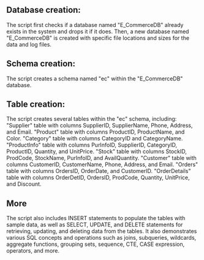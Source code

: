 ## Database creation:
The script first checks if a database named "E_CommerceDB" already exists in the system and drops it if it does.
Then, a new database named "E_CommerceDB" is created with specific file locations and sizes for the data and log files.

## Schema creation:
The script creates a schema named "ec" within the "E_CommerceDB" database.

## Table creation:
The script creates several tables within the "ec" schema, including:
"Supplier" table with columns SupplierID, SupplierName, Phone, Address, and Email.
"Product" table with columns ProductID, ProductName, and Color.
"Category" table with columns CategoryID and CategoryName.
"ProductInfo" table with columns PurInfoID, SupplierID, CategoryID, ProductID, Quantity, and UnitPrice.
"Stock" table with columns StockID, ProdCode, StockName, PurInfoID, and AvailQuantity.
"Customer" table with columns CustomerID, CustomerName, Phone, Address, and Email.
"Orders" table with columns OrdersID, OrderDate, and CustomerID.
"OrderDetails" table with columns OrderDetID, OrdersID, ProdCode, Quantity, UnitPrice, and Discount.

## More
The script also includes INSERT statements to populate the tables with sample data, as well as SELECT, UPDATE, and DELETE statements for retrieving, updating, and deleting data from the tables. It also demonstrates various SQL concepts and operations such as joins, subqueries, wildcards, aggregate functions, grouping sets, sequence, CTE, CASE expression, operators, and more.
